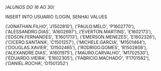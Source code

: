 /*ALUNOS DO 16 AO 30*/

INSERT INTO USUARIO (LOGIN, SENHA) VALUES 

('JONATHAN.FILHO', 'J1502810'),
('PAULO.MELO', 'P1602770'),
('ALESSANDRO.DIAS', 'A1602697'),
('EVERTON.MARTINS', 'E1602173'),
('EDSON.FERNANDES', 'E1601713'),
('EMERSON.MENEZES', 'E1602326'),
('CICERO.SANTANA', 'C1501257'),
('MICHELE.GARCIA', 'M1501464'),
('DOUGLAS.XAVIER', 'D1502465'),
('RODRIGO.GOMES', 'R1502808'),
('ALEXANDRE.DIAS', 'A1601975'),
('MAURO.CARVALHO', 'M1702530'),
('EDUARDO.VIEIRA', 'E1602305'),
('FABRICIO.MACHADO', 'F1701582'),
('DANIEL.ROCHA', 'D1501352')
